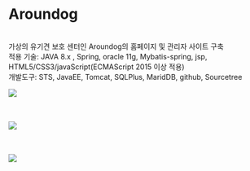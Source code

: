 # Aroundog
<br>
가상의 유기견 보호 센터인 Aroundog의 홈페이지 및 관리자 사이트 구축 <br>
적용 기술: JAVA 8.x , Spring, oracle 11g, Mybatis-spring, jsp, HTML5/CSS3/javaScript(ECMAScript 2015 이상 적용) <br>
개발도구: STS, JavaEE, Tomcat, SQLPlus, MaridDB, github, Sourcetree <br>



<img src="https://postfiles.pstatic.net/MjAxOTA1MjFfNDYg/MDAxNTU4NDQ0ODkzNTM4.7cFc_EADveO5ydlLqaZjR7VNNTAiSdfR3K6zzpazyCEg.0xsSN-wU7QPkobADsGiflDTqk0wPXPI9NI1_dXHMNIkg.PNG.skykim010/4-1.png?type=w773"> <br><br><br>

<img src="https://postfiles.pstatic.net/MjAxOTA1MjFfNCAg/MDAxNTU4NDQ0ODkzNzQx.fqvzD9BlaI8kZg2Iqej4Da4anuszO-nUty-Y5cwlxZIg.ecnmrunNjnYpO5xNUbITwtltl5cGMELoU7gefjdWN04g.PNG.skykim010/4-2.png?type=w773"> <br><br><br>

<img src="https://postfiles.pstatic.net/MjAxOTA1MjFfMjYw/MDAxNTU4NDQ0ODkzNzg5.o5b69XYh0CvarJBmiL8VRLV45QzT50biYWRREM5xNEIg.3640QTR0Kplxo6I0enbuyGzII_OcK6kS7l6t6Q9_Q_Qg.PNG.skykim010/4-3.png?type=w773"> <br><br><br>

